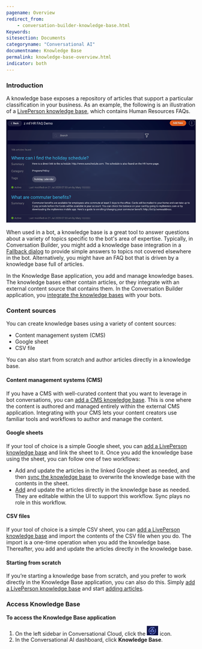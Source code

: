 ```yaml
---
pagename: Overview
redirect_from:
    - conversation-builder-knowledge-base.html
Keywords:
sitesection: Documents
categoryname: "Conversational AI"
documentname: Knowledge Base
permalink: knowledge-base-overview.html
indicator: both
---
```


### Introduction

A knowledge base exposes a repository of articles that support a particular classification in your business. As an example, the following is an illustration of a [LivePerson knowledge base](knowledge-base-liveperson-knowledge-bases-introduction.html), which contains Human Resources FAQs.

<img class="fancyimage" style="width:750px" src="img/ConvoBuilder/kb_overview.png">

When used in a bot, a knowledge base is a great tool to answer questions about a variety of topics specific to the bot's area of expertise. Typically, in Conversation Builder, you might add a knowledge base integration in a [Fallback dialog](conversation-builder-dialogs-fallback-dialogs.html) to provide simple answers to topics not covered elsewhere in the bot. Alternatively, you might have an FAQ bot that is driven by a knowledge base full of articles.

In the Knowledge Base application, you add and manage knowledge bases. The knowledge bases either contain articles, or they integrate with an external content source that contains them. In the Conversation Builder application, you [integrate the knowledge bases](conversation-builder-integrations-knowledge-base-integrations.html) with your bots.

### Content sources
You can create knowledge bases using a variety of content sources:

* Content management system (CMS)
* Google sheet
* CSV file

You can also start from scratch and author articles directly in a knowledge base.

#### Content management systems (CMS)
If you have a CMS with well-curated content that you want to leverage in bot conversations, you can [add a CMS knowledge base](knowledge-base-cms-knowledge-bases-introduction.html). This is one where the content is authored and managed entirely within the external CMS application. Integrating with your CMS lets your content creators use familiar tools and workflows to author and manage the content.

#### Google sheets
If your tool of choice is a simple Google sheet, you can [add a LivePerson knowledge base](knowledge-base-liveperson-knowledge-bases-knowledge-bases.html) and link the sheet to it. Once you add the knowledge base using the sheet, you can follow one of two workflows:

* Add and update the articles in the linked Google sheet as needed, and then [sync the knowledge base](knowledge-base-liveperson-knowledge-bases-knowledge-bases.html#sync-with-a-google-sheet) to overwrite the knowledge base with the contents in the sheet.
* [Add](knowledge-base-liveperson-knowledge-bases-articles.html) and update the articles directly in the knowledge base as needed. They are editable within the UI to support this workflow. Sync plays no role in this workflow.

#### CSV files
If your tool of choice is a simple CSV sheet, you can [add a LivePerson knowledge base](knowledge-base-liveperson-knowledge-bases-knowledge-bases.html) and import the contents of the CSV file when you do. The import is a one-time operation when you add the knowledge base. Thereafter, you add and update the articles directly in the knowledge base.

#### Starting from scratch
If you’re starting a knowledge base from scratch, and you prefer to work directly in the Knowledge Base application, you can also do this. Simply [add a LivePerson knowledge base](knowledge-base-liveperson-knowledge-bases-knowledge-bases.html) and start [adding articles](knowledge-base-liveperson-knowledge-bases-articles.html).

### Access Knowledge Base

**To access the Knowledge Base application**

1. On the left sidebar in Conversational Cloud, click the <img style="width:30px" src="img/ConvoBuilder/icon_cb.png"> icon.
2. In the Conversational AI dashboard, click **Knowledge Base**.
